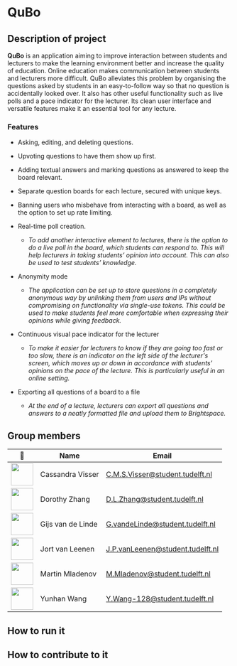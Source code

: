 # QuBo

## Description of project
**QuBo** is an application aiming to improve interaction between students and lecturers to make the learning environment better and increase the quality of education.
Online education makes communication between students and lecturers more difficult. QuBo alleviates this problem by organising the questions asked by students in an easy-to-follow way so that no question is accidentally looked over. It also has other useful functionality such as live polls and a pace indicator for the lecturer. Its clean user interface and versatile features make it an essential tool for any lecture.

### Features

- Asking, editing, and deleting questions.
- Upvoting questions to have them show up first.
- Adding textual answers and marking questions as answered to keep the board relevant.
- Separate question boards for each lecture, secured with unique keys.
- Banning users who misbehave from interacting with a board, as well as the option to set up rate limiting.

- Real-time poll creation.
    - _To add another interactive element to lectures, there is the option to do a live poll in the board, which students can respond to. This will help lecturers in taking students’ opinion into account. This can also be used to test students’ knowledge._

- Anonymity mode
    - _The application can be set up to store questions in a completely anonymous way by unlinking them from users and IPs without compromising on functionality via single-use tokens. This could be used to make students feel more comfortable when expressing their opinions while giving feedback._

- Continuous visual pace indicator for the lecturer
    - _To make it easier for lecturers to know if they are going too fast or too slow, there is an indicator on the left side of the lecturer's screen, which moves up or down in accordance with students' opinions on the pace of the lecture. This is particularly useful in an online setting._

- Exporting all questions of a board to a file
    - _At the end of a lecture, lecturers can export all questions and answers to a neatly formatted file and upload them to Brightspace._

## Group members

| 📸 | Name | Email |
|---|---|---|
| <img src="https://gitlab.ewi.tudelft.nl/uploads/-/system/user/avatar/3532/avatar.png?width=400" width="50">  | Cassandra Visser | C.M.S.Visser@student.tudelft.nl |
| <img src="https://gitlab.ewi.tudelft.nl/uploads/-/system/user/avatar/3531/avatar.png?width=400" width="50"> | Dorothy Zhang | D.L.Zhang@student.tudelft.nl |
| <img src="https://gitlab.ewi.tudelft.nl/uploads/-/system/user/avatar/3096/avatar.png?width=400" width="50"/> | Gijs van de Linde | G.vandeLinde@student.tudelft.nl |
| <img src="https://gitlab.ewi.tudelft.nl/uploads/-/system/user/avatar/3534/avatar.png?width=400" width="50"/> | Jort van Leenen | J.P.vanLeenen@student.tudelft.nl |
| <img src="https://gitlab.ewi.tudelft.nl/uploads/-/system/user/avatar/3404/avatar.png?width=400" width="50"> | Martin Mladenov | M.Mladenov@student.tudelft.nl |
| <img src="https://gitlab.ewi.tudelft.nl/uploads/-/system/user/avatar/3533/avatar.png?width=400" width="50"/> | Yunhan Wang | Y.Wang-128@student.tudelft.nl |

## How to run it

## How to contribute to it

